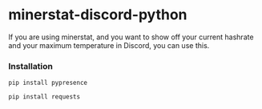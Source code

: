 # minerstat-discord-python

If you are using minerstat, and you want to show off your current hashrate and your maximum temperature in Discord, you can use this.

### Installation
`pip install pypresence`

`pip install requests`

